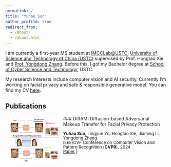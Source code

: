 ```yaml
---
permalink: /
title: "Yuhao Sun"
author_profile: true
redirect_from: 
  - /about/
  - /about.html
---
```

I am currently a first-year MS student at [IMCCLab@USTC](https://imcc.ustc.edu.cn/main.htm), [University of Science and Technology of China (USTC)](https://en.ustc.edu.cn/) supervised by Prof. Hongtao Xie and [Prof. Yongdong Zhang](https://scholar.google.com/citations?user=hxGs4ukAAAAJ). Before this, I got my Bachelor degree at [School of Cyber Science and Technology](https://cybersec.ustc.edu.cn/main.htm), USTC. 

My research interests include computer vision and AI security. Currently I’m working on facial privacy and safe & responsible generative model. You can find my CV [here](/assets/Yuhao_Sun_cv.pdf).

Publications
-----
<img style="float: left; margin:5px 10px" src="/images/diffam.jpg" width="160" height="140">
### DiffAM: Diffusion-based Adversarial Makeup Transfer for Facial Privacy Protection
<p style="line-height:1.0">
<font size="2">
<strong>Yuhao Sun</strong>, Lingyun Yu, Hongtao Xie, Jiaming Li, Yongdong Zhang<br />
IEEE/CVF Conference on Computer Vision and Pattern Recognition (<strong>CVPR</strong>), 2024 <br />
<a href="/files/diffam.pdf">Paper</a> | 
<br />
</font>
</p>
